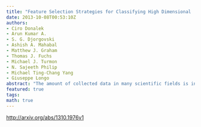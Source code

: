 ```yaml
---
title: "Feature Selection Strategies for Classifying High Dimensional   Astronomical Data Sets"
date: 2013-10-08T00:53:10Z
authors:
- Ciro Donalek
- Arun Kumar A.
- S. G. Djorgovski
- Ashish A. Mahabal
- Matthew J. Graham
- Thomas J. Fuchs
- Michael J. Turmon
- N. Sajeeth Philip
- Michael Ting-Chang Yang
- Giuseppe Longo
abstract: "The amount of collected data in many scientific fields is increasing, all of them requiring a common task: extract knowledge from massive, multi parametric data sets, as rapidly and efficiently possible. This is especially true in astronomy where synoptic sky surveys are enabling new research frontiers in the time domain astronomy and posing several new object classification challenges in multi dimensional spaces; given the high number of parameters available for each object, feature selection is quickly becoming a crucial task in analyzing astronomical data sets. Using data sets extracted from the ongoing Catalina Real-Time Transient Surveys (CRTS) and the Kepler Mission we illustrate a variety of feature selection strategies used to identify the subsets that give the most information and the results achieved applying these techniques to three major astronomical problems."
featured: true
tags:
math: true
---
```

http://arxiv.org/abs/1310.1976v1
